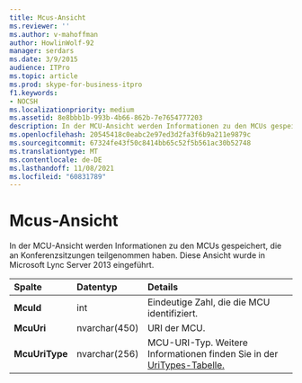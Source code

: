 ```yaml
---
title: Mcus-Ansicht
ms.reviewer: ''
ms.author: v-mahoffman
author: HowlinWolf-92
manager: serdars
ms.date: 3/9/2015
audience: ITPro
ms.topic: article
ms.prod: skype-for-business-itpro
f1.keywords:
- NOCSH
ms.localizationpriority: medium
ms.assetid: 8e8bbb1b-993b-4b66-862b-7e7654777203
description: In der MCU-Ansicht werden Informationen zu den MCUs gespeichert, die an Konferenzsitzungen teilgenommen haben. Diese Ansicht wurde in Microsoft Lync Server 2013 eingeführt.
ms.openlocfilehash: 20545418c0eabc2e97ed3d2fa3f6b9a211e9879c
ms.sourcegitcommit: 67324fe43f50c8414bb65c52f5b561ac30b52748
ms.translationtype: MT
ms.contentlocale: de-DE
ms.lasthandoff: 11/08/2021
ms.locfileid: "60831789"
---
```

# <a name="mcus-view"></a>Mcus-Ansicht
 
In der MCU-Ansicht werden Informationen zu den MCUs gespeichert, die an Konferenzsitzungen teilgenommen haben. Diese Ansicht wurde in Microsoft Lync Server 2013 eingeführt.
  
|**Spalte**|**Datentyp**|**Details**|
|:-----|:-----|:-----|
|**McuId** <br/> |int  <br/> |Eindeutige Zahl, die die MCU identifiziert.  <br/> |
|**McuUri** <br/> |nvarchar(450)  <br/> |URI der MCU.  <br/> |
|**McuUriType** <br/> |nvarchar(256)  <br/> |MCU-URI-Typ. Weitere Informationen finden Sie in der [UriTypes-Tabelle.](uritypes.md) <br/> |
   

